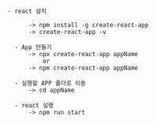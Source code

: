 
      - react 설치
      
            -> npm install -g create-react-app
            -> create-react-app -v

        - App 만들기
            -> npx create-react-app appName
                or
            -> npm create-react-app appName

        - 실행할 APP 폴더로 이동
            -> cd appName

        - react 실행 
            -> npm run start